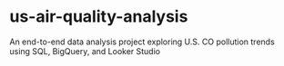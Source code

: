 # us-air-quality-analysis
An end-to-end data analysis project exploring U.S. CO pollution trends using SQL, BigQuery, and Looker Studio
